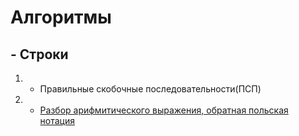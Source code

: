 # Алгоритмы

## - Строки
1. - Правильные скобочные последовательности(ПСП)
2. - [Разбор арифмитического выражения, обратная польская нотация](Algos/Reversed_Polish_Notation.md)